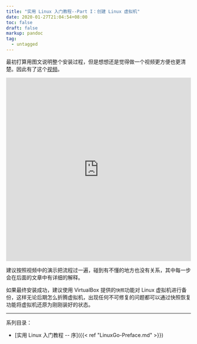 ```yaml
---
title: "实用 Linux 入门教程--Part I：创建 Linux 虚拟机"
date: 2020-01-27T21:04:54+08:00
toc: false
draft: false
markup: pandoc
tag:
  - untagged
---
```


最初打算用图文说明整个安装过程，但是想想还是觉得做一个视频更方便也更清楚。因此有了这个[视频](https://www.bilibili.com/video/av76610503/)。

<iframe src="https://player.bilibili.com/player.html?aid=76610503&cid=131040797&page=1" scrolling="no" border="0" frameborder="no" framespacing="0" allowfullscreen="true" style="width: 800px; height: 500px; max-width: 100%"> </iframe>

建议按照视频中的演示把流程过一遍，碰到有不懂的地方也没有关系，其中每一步会在后面的文章中有详细的解释。

如果最终安装成功，建议使用 VirtualBox 提供的`快照`功能对 Linux 虚拟机进行备份，这样无论后期怎么折腾虚拟机，出现任何不可修复的问题都可以通过快照恢复功能将虚拟机还原为刚刚装好的状态。

---
系列目录：

* [实用 Linux 入门教程 -- 序]({{< ref "LinuxGo-Preface.md" >}})

